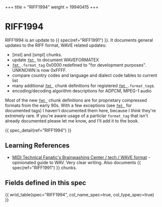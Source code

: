 +++
title = "RIFF1994"
weight = 19940415
+++

RIFF1994
========

RIFF1994 is an update to {{ spec(ref="RIFF1991") }}. It documents general updates to the RIFF format, WAVE related updates:

* [inst] and [smpl] chunks.
* update [`fmt `](@/chunk/fmt.md) to document WAVEFORMATEX
* [`fmt `](@/chunk/fmt.md)`.format_tag` 0x0000 redefined to "for development purposes". UNKNOWN is now 0xFFFF.
* compare country codes and language and dialect code tables to current list
* many additional [`fmt `](@/chunk/fmt.md) chunk definitions for registered [`fmt `](@/chunk/fmt.md)`.format_tag`s.
* encoding/decoding algorithm descriptions for ADPCM, MPEG-1 audio

Most of the new [`fmt `](@/chunk/fmt.md) chunk definitions are for proprietary compressed formats from the early 90s. With a few exceptions (see [`fmt `](@/chunk/fact.md) for documented tags) I haven't documented them here, because I *think* they're extremely rare. If you're aware usage of a particlar `format_tag` that isn't already documented please let me know, and I'll add it to the book.


{{ spec_detail(ref="RIFF1994") }} 

## Learning References

* [MIDI Technical Fanatic's Brainwashing Center / tech / WAVE format](http://midi.teragonaudio.com/tech/wave.htm) - opinionated guide to WAV. Very clear writing. Also documents {{ spec(ref="RIFF1991") }} chunks.

## Fields defined in this spec

{{ wrid_table(spec="RIFF1994", col_name_spec=true, col_type_spec=true) }}

